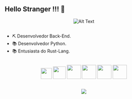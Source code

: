 ## Hello Stranger !!! 👋

<div align="center">
  
  ![Alt Text](https://media3.giphy.com/media/oPNq5A3IZC6bugJXeS/giphy.gif?cid=ecf05e47ff8d926t3gpvqn3hvrnozu4vgo0no7a4xqrw7rfs&ep=v1_gifs_search&rid=giphy.gif&ct=g)
</div>

##

- ⛏️ Desenvolvedor Back-End.
- 📚 Desenvolvedor Python.
- 📚 Entusiasta do Rust-Lang.
  
##
  
<div align="center">
  <img height="35em" src="https://api.iconify.design/devicon/vscode-wordmark.svg"/>
  <img height="40em" src="https://api.iconify.design/devicon/python-wordmark.svg"/>
  <img height="45em" src="https://api.iconify.design/devicon/fastapi-wordmark.svg"/>
  <img height="45em" src="https://api.iconify.design/devicon/rabbitmq-wordmark.svg"/>
  <img height="45em" src="https://api.iconify.design/devicon/react-wordmark.svg"/>
  <img height="45em" src="https://api.iconify.design/vscode-icons/file-type-js-official.svg"/>
</div>

## 
  
<div align="center">
  <a href="https://www.linkedin.com/in/andrews-s-fernandes-441082139/" target="_blank"><img src="https://img.shields.io/badge/-LinkedIn-%230077B5?style=for-the-badge&logo=linkedin&logoColor=white" target="_blank"></a> 
</div>
  
<!--  
![Snake animation](https://github.com/rafaballerini/rafaballerini/blob/output/github-contribution-grid-snake.svg)
-->
